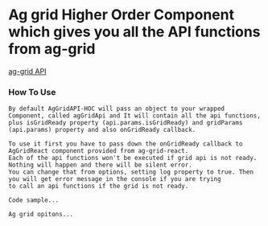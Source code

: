 # Ag grid Higher Order Component which gives you all the API functions from ag-grid

[ag-grid API](https://www.ag-grid.com/javascript-grid-api/)

### How To Use
````
By default AgGridAPI-HOC will pass an object to your wrapped Component, called agGridApi and It will contain all the api functions,
plus isGridReady property (api.params.isGridReady) and gridParams (api.params) property and also onGridReady callback.
````
````
To use it first you have to pass down the onGridReady callback to AgGridReact component provided from ag-grid-react.
Each of the api functions won't be executed if grid api is not ready. Nothing will happen and there will be silent error.
You can change that from options, setting log property to true. Then you will get error message in the console if you are trying
to call an api functions if the grid is not ready.
````

````
Code sample...
````

````
Ag grid opitons...
````